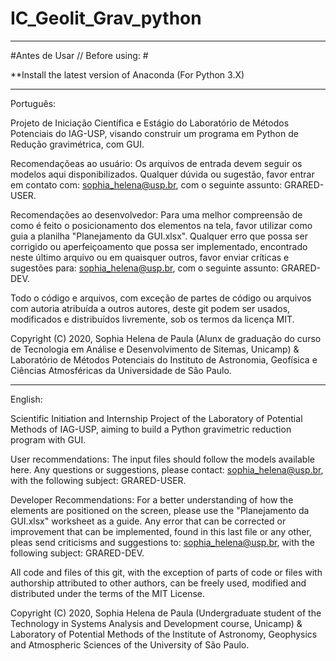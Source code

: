 # IC_Geolit_Grav_python

--------------------------------------------------------------------------------------------------------------------------------------

#Antes de Usar // Before using: #

**Install the latest version of Anaconda (For Python 3.X)

-------------------------------------------------------------------------------------------------------------------------------------- 

Português:

Projeto de Iniciação Científica e Estágio do Laboratório de Métodos Potenciais do IAG-USP, visando construir um programa em Python de Redução gravimétrica, com GUI.

Recomendaçõeas ao usuário:
Os arquivos de entrada devem seguir os modelos aqui disponibilizados. Qualquer dúvida ou sugestão, favor entrar em contato com:  sophia_helena@usp.br, com o seguinte assunto: GRARED-USER.

Recomendações ao desenvolvedor:
Para uma melhor compreensão de como é feito o posicionamento dos elementos na tela, favor utilizar como guia a planilha "Planejamento da GUI.xlsx". Qualquer erro que possa ser corrigido ou aperfeiçoamento que possa ser implementado, encontrado neste último arquivo ou em quaisquer outros, favor enviar críticas e sugestões para: sophia_helena@usp.br, com o seguinte assunto: GRARED-DEV.

Todo o código e arquivos, com exceção de partes de código ou arquivos com autoria atribuída a outros autores, deste git podem ser usados, modificados e distribuídos livremente, sob os termos da licença MIT.

Copyright (C) 2020, Sophia Helena de Paula (Alunx de graduação do curso de Tecnologia em Análise e Desenvolvimento de Sitemas, Unicamp) & Laboratório de Métodos Potenciais do Instituto de Astronomia, Geofísica e Ciências Atmosféricas da Universidade de São Paulo.

-------------------------------------------------------------------------------------------------------------------------------------- 

English:

Scientific Initiation and Internship Project of the Laboratory of Potential Methods of IAG-USP, aiming to build a Python gravimetric reduction program with GUI.

User recommendations:
The input files should follow the models available here. Any questions or suggestions, please contact: sophia_helena@usp.br, with the following subject: GRARED-USER.

Developer Recommendations:
For a better understanding of how the elements are positioned on the screen, please use the "Planejamento da GUI.xlsx" worksheet as a guide. Any error that can be corrected or improvement that can be implemented, found in this last file or any other, pleas send criticisms and suggestions to: sophia_helena@usp.br, with the following subject: GRARED-DEV.

All code and files of this git, with the exception of parts of code or files with authorship attributed to other authors, can be freely used, modified and distributed under the terms of the MIT License.

Copyright (C) 2020, Sophia Helena de Paula (Undergraduate student of the Technology in Systems Analysis and Development course, Unicamp) & Laboratory of Potential Methods of the Institute of Astronomy, Geophysics and Atmospheric Sciences of the University of São Paulo.
